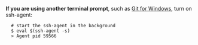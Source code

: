**If you are using another terminal prompt**, such as [Git for Windows](https://git-for-windows.github.io/), turn on ssh-agent:

```shell
  # start the ssh-agent in the background
  $ eval $(ssh-agent -s)
  > Agent pid 59566
```
